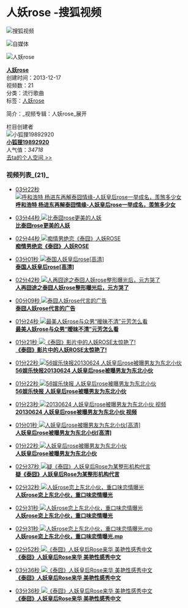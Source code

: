 # 人妖rose -搜狐视频

![搜狐视频](//css.tv.itc.cn/channel/header-images/logo-tv-mini.gif)

![自媒体](//css.tv.itc.cn/channel/header-images/logo-ugc-mini.png)

![人妖rose](//photocdn.sohu.com/20130822/vrsb938913.jpg)

**[人妖rose](http://my.tv.sohu.com/pl/6273841.shtml "人妖rose")**  
创建时间：2013-12-17  
视频数：21  
分类：流行歌曲  
标签：[人妖rose](javascript:sohuHD.searchKey('人妖rose',null,null);)  

简介：_视频专辑：人妖rose_展开  

栏目创建者  
![小狐狸19892920](http://e3f49eaa46b57.cdn.sohucs.com/c_fit,w_200,h_200/2024/2/26/15/11/MTAwMTU3XzE3MDg5MzE0NjU2ODg=.jpeg)  
**[小狐狸19892920](http://tv.sohu.com/user/19892920)**  
人气值：_34718_  
[去ta的个人空间 >>](http://tv.sohu.com/user/19892920)

### 视频列表_(21)_

- [03分22秒 ![呼和浩特 杨进东再解泰囧情缘-人妖皇后rose一举成名，羡煞多少女](http://e3f49eaa46b57.cdn.sohucs.com/c_pad,w_160,h_90,blur_80/group1/M04/81/81/MTAuMTAuODguODA=/6_1403de92befg201_57405299_7_1b.jpg)](http://tv.sohu.com/v/cGwvNjI3Mzg0MS81NzQwNTI5OS5zaHRtbA==.html "呼和浩特 杨进东再解泰囧情缘-人妖皇后rose一举成名，羡煞多少女")  
    **[呼和浩特 杨进东再解泰囧情缘-人妖皇后rose一举成名，羡煞多少女](http://tv.sohu.com/v/cGwvNjI3Mzg0MS81NzQwNTI5OS5zaHRtbA==.html "呼和浩特 杨进东再解泰囧情缘-人妖皇后rose一举成名，羡煞多少女")**
    
- [03分44秒 ![比泰囧rose更美的人妖](http://e3f49eaa46b57.cdn.sohucs.com/c_pad,w_160,h_90,blur_80//group1/M07/77/89/MTAuMTAuODguODA=/6_13d26235137g102_52085731_7_1b.jpg)](http://tv.sohu.com/v/cGwvNjI3Mzg0MS81MjA4NTczMS5zaHRtbA==.html "比泰囧rose更美的人妖")  
    **[比泰囧rose更美的人妖](http://tv.sohu.com/v/cGwvNjI3Mzg0MS81MjA4NTczMS5zaHRtbA==.html "比泰囧rose更美的人妖")**

- [02分44秒 ![痴情男绝恋《泰囧》人妖ROSE](http://e3f49eaa46b57.cdn.sohucs.com/c_pad,w_160,h_90,blur_80/group1/M12/64/62/MTAuMTAuODguODA=/6_13cad0f869bg102_51406704_3_1b.jpg)](http://tv.sohu.com/v/cGwvNjI3Mzg0MS81MTk3OTczNS5zaHRtbA==.html "痴情男绝恋《泰囧》人妖ROSE")  
    **[痴情男绝恋《泰囧》人妖ROSE](http://tv.sohu.com/v/cGwvNjI3Mzg0MS81MTk3OTczNS5zaHRtbA==.html "痴情男绝恋《泰囧》人妖ROSE")**

- [03分01秒 ![泰国人妖皇后rose[高清]](http://e3f49eaa46b57.cdn.sohucs.com/c_pad,w_160,h_90,blur_80//group1/M07/81/16/MTAuMTAuODguODA=/6_1403b950398g102_57393597_9_1b.jpg)](http://tv.sohu.com/v/cGwvNjI3Mzg0MS81NzM5MzU5Ny5zaHRtbA==.html "泰国人妖皇后rose[高清]")  
    **[泰国人妖皇后rose\[高清\]](http://tv.sohu.com/v/cGwvNjI3Mzg0MS81NzM5MzU5Ny5zaHRtbA==.html "泰国人妖皇后rose[高清]")**

- [02分42秒 ![人再囧途之泰囧人妖rose整形曝光后，元方哭了](http://e3f49eaa46b57.cdn.sohucs.com/c_pad,w_160,h_90,blur_80/group1/M06/77/AF/MTAuMTAuODguNzk=/6_13d2642c56fg102_52086005_7_1b.jpg)](http://tv.sohu.com/v/cGwvNjI3Mzg0MS81MjA4NjAwNS5zaHRtbA==.html "人再囧途之泰囧人妖rose整形曝光后，元方哭了")  
    **[人再囧途之泰囧人妖rose整形曝光后，元方哭了](http://tv.sohu.com/v/cGwvNjI3Mzg0MS81MjA4NjAwNS5zaHRtbA==.html "人再囧途之泰囧人妖rose整形曝光后，元方哭了")**

- [00分09秒 ![泰囧人妖rose代言的广告](http://e3f49eaa46b57.cdn.sohucs.com/c_pad,w_160,h_90,blur_80//group1/M07/77/8C/MTAuMTAuODguODA=/6_13d2649923cg102_52086129_7_1b.jpg)](http://tv.sohu.com/v/cGwvNjI3Mzg0MS81MjA4NjEyOS5zaHRtbA==.html "泰囧人妖rose代言的广告")  
    **[泰囧人妖rose代言的广告](http://tv.sohu.com/v/cGwvNjI3Mzg0MS81MjA4NjEyOS5zaHRtbA==.html "泰囧人妖rose代言的广告")**

- [01分24秒 ![最美人妖rose与众男“暧昧不清”元芳怎么看](http://e3f49eaa46b57.cdn.sohucs.com/c_pad,w_160,h_90,blur_80/group1/M07/78/81/MTAuMTAuODguNzk=/6_13d297f6097g102_52108382_7_1b.jpg)](http://tv.sohu.com/v/cGwvNjI3Mzg0MS81MjEwODM4Mi5zaHRtbA==.html "最美人妖rose与众男“暧昧不清”元芳怎么看")  
    **[最美人妖rose与众男“暧昧不清”元芳怎么看](http://tv.sohu.com/v/cGwvNjI3Mzg0MS81MjEwODM4Mi5zaHRtbA==.html "最美人妖rose与众男“暧昧不清”元芳怎么看")**

- [01分21秒 ![《泰囧》影片中的人妖ROSE太惊艳了!](http://e3f49eaa46b57.cdn.sohucs.com/c_pad,w_160,h_90,blur_80/group1/M11/77/AC/MTAuMTAuODguNzk=/6_13d261bdf33g102_52085672_7_1b.jpg)](http://tv.sohu.com/v/cGwvNjI3Mzg0MS81MjA4NTY3Mi5zaHRtbA==.html "《泰囧》影片中的人妖ROSE太惊艳了!")  
    **[《泰囧》影片中的人妖ROSE太惊艳了!](http://tv.sohu.com/v/cGwvNjI3Mzg0MS81MjA4NTY3Mi5zaHRtbA==.html "《泰囧》影片中的人妖ROSE太惊艳了!")**

- [01分22秒 ![56娱乐快报20130624 人妖皇后rose被曝男友为东北小伙](http://e3f49eaa46b57.cdn.sohucs.com/c_pad,w_160,h_90,blur_80/group1/M01/90/F7/MTAuMTAuODguNzk=/6_1405d3d06b7g102_57652945_5_1b.jpg)](http://tv.sohu.com/v/cGwvNjI3Mzg0MS81NzY3NjYxNy5zaHRtbA==.html "56娱乐快报20130624 人妖皇后rose被曝男友为东北小伙")  
    **[56娱乐快报20130624 人妖皇后rose被曝男友为东北小伙](http://tv.sohu.com/v/cGwvNjI3Mzg0MS81NzY3NjYxNy5zaHRtbA==.html "56娱乐快报20130624 人妖皇后rose被曝男友为东北小伙")**

- [01分22秒 ![56娱乐快报 人妖皇后rose被曝男友为东北小伙](http://e3f49eaa46b57.cdn.sohucs.com/c_pad,w_160,h_90,blur_80/group1/M01/90/F7/MTAuMTAuODguNzk=/6_1405d3d06b7g102_57652945_5_1b.jpg)](http://tv.sohu.com/v/cGwvNjI3Mzg0MS81NzY1Mjk0NS5zaHRtbA==.html "56娱乐快报 人妖皇后rose被曝男友为东北小伙")  
    **[56娱乐快报 人妖皇后rose被曝男友为东北小伙](http://tv.sohu.com/v/cGwvNjI3Mzg0MS81NzY1Mjk0NS5zaHRtbA==.html "56娱乐快报 人妖皇后rose被曝男友为东北小伙")**

- [01分23秒 ![20130624 人妖皇后rose被曝男友为东北小伙 视频](http://e3f49eaa46b57.cdn.sohucs.com/c_pad,w_160,h_90,blur_80//group1/M03/8F/F5/MTAuMTAuODguODA=/6_1405a0f0c0fg201_57632416_5_1b.jpg)](http://tv.sohu.com/v/cGwvNjI3Mzg0MS81NzYzMjQxNi5zaHRtbA==.html "20130624 人妖皇后rose被曝男友为东北小伙 视频")  
    **[20130624 人妖皇后rose被曝男友为东北小伙 视频](http://tv.sohu.com/v/cGwvNjI3Mzg0MS81NzYzMjQxNi5zaHRtbA==.html "20130624 人妖皇后rose被曝男友为东北小伙 视频")**

- [01分01秒 ![人妖皇后rose被曝男友为东北小伙[高清]](http://e3f49eaa46b57.cdn.sohucs.com/c_pad,w_160,h_90,blur_80//group1/M08/92/CD/MTAuMTAuODguODA=/6_140644255a5g201_57707840_5_1b.jpg)](http://tv.sohu.com/v/cGwvNjI3Mzg0MS81NzcwNzg0MC5zaHRtbA==.html "人妖皇后rose被曝男友为东北小伙[高清]")  
    **[人妖皇后rose被曝男友为东北小伙\[高清\]](http://tv.sohu.com/v/cGwvNjI3Mzg0MS81NzcwNzg0MC5zaHRtbA==.html "人妖皇后rose被曝男友为东北小伙[高清]")**

- [01分22秒 ![人妖皇后rose被曝男友为东北小伙](http://e3f49eaa46b57.cdn.sohucs.com/c_pad,w_160,h_90,blur_80/group1/M05/8F/F5/MTAuMTAuODguODA=/6_1405a0f3374g102_57632418_5_1b.jpg)](http://tv.sohu.com/v/cGwvNjI3Mzg0MS81NzYzMjQxOC5zaHRtbA==.html "人妖皇后rose被曝男友为东北小伙")  
    **[人妖皇后rose被曝男友为东北小伙](http://tv.sohu.com/v/cGwvNjI3Mzg0MS81NzYzMjQxOC5zaHRtbA==.html "人妖皇后rose被曝男友为东北小伙")**

- [02分37秒 ![疑《泰囧》人妖皇后Rose为某整形机构代言](http://e3f49eaa46b57.cdn.sohucs.com/c_pad,w_160,h_90,blur_80/group1/M08/8A/E3/MTAuMTAuODguNzk=/6_1404d26d5a5g201_57531320_7_1b.jpg)](http://tv.sohu.com/v/cGwvNjI3Mzg0MS81NzUzMTMyMC5zaHRtbA==.html "疑《泰囧》人妖皇后Rose为某整形机构代言")  
    **[疑《泰囧》人妖皇后Rose为某整形机构代言](http://tv.sohu.com/v/cGwvNjI3Mzg0MS81NzUzMTMyMC5zaHRtbA==.html "疑《泰囧》人妖皇后Rose为某整形机构代言")**

- [02分32秒 ![人妖rose恋上东北小伙，重口味恋情曝光](http://e3f49eaa46b57.cdn.sohucs.com/c_pad,w_160,h_90,blur_80/group1/M04/87/4D/MTAuMTAuODguODA=/6_14043d0102ag201_57453919_7_1b.jpg)](http://tv.sohu.com/v/cGwvNjI3Mzg0MS81NzQ1MzkxOS5zaHRtbA==.html "人妖rose恋上东北小伙，重口味恋情曝光")  
    **[人妖rose恋上东北小伙，重口味恋情曝光](http://tv.sohu.com/v/cGwvNjI3Mzg0MS81NzQ1MzkxOS5zaHRtbA==.html "人妖rose恋上东北小伙，重口味恋情曝光")**

- [02分31秒 ![人妖rose恋上东北小伙，重口味恋情曝光](http://e3f49eaa46b57.cdn.sohucs.com/c_pad,w_160,h_90,blur_80/group1/M08/92/F9/MTAuMTAuODguNzk=/6_14064438ee9g102_57707861_5_1b.jpg)](http://tv.sohu.com/v/cGwvNjI3Mzg0MS81NzcwNzg2MS5zaHRtbA==.html "人妖rose恋上东北小伙，重口味恋情曝光")  
    **[人妖rose恋上东北小伙，重口味恋情曝光](http://tv.sohu.com/v/cGwvNjI3Mzg0MS81NzcwNzg2MS5zaHRtbA==.html "人妖rose恋上东北小伙，重口味恋情曝光")**

- [02分31秒 ![人妖rose恋上东北小伙，重口味恋情曝光.mp](http://e3f49eaa46b57.cdn.sohucs.com/c_pad,w_160,h_90,blur_80/group1/M01/92/CD/MTAuMTAuODguODA=/6_1406442be01g201_57707849_5_1b.jpg)](http://tv.sohu.com/v/cGwvNjI3Mzg0MS81NzcwNzg0OS5zaHRtbA==.html "人妖rose恋上东北小伙，重口味恋情曝光.mp")  
    **[人妖rose恋上东北小伙，重口味恋情曝光.mp](http://tv.sohu.com/v/cGwvNjI3Mzg0MS81NzcwNzg0OS5zaHRtbA==.html "人妖rose恋上东北小伙，重口味恋情曝光.mp")**

- [02分52秒 ![《泰囧》人妖皇后Rose来华 美艳性感秀中文](http://e3f49eaa46b57.cdn.sohucs.com/c_pad,w_160,h_90,blur_80/group1/M05/EF/DD/MTAuMTAuODguNzk=/6_142191ce696g201_60426280_7_5b.jpg)](http://tv.sohu.com/v/cGwvNjI3Mzg0MS82MDQyNjI4MC5zaHRtbA==.html "《泰囧》人妖皇后Rose来华 美艳性感秀中文")  
    **[《泰囧》人妖皇后Rose来华 美艳性感秀中文](http://tv.sohu.com/v/cGwvNjI3Mzg0MS82MDQyNjI4MC5zaHRtbA==.html "《泰囧》人妖皇后Rose来华 美艳性感秀中文")**

- [03分36秒 ![《泰囧》人妖皇后Rose来华 美艳性感秀中文](http://e3f49eaa46b57.cdn.sohucs.com/c_pad,w_160,h_90,blur_80/group1/M05/EB/8B/MTAuMTAuODguODA=/6_14205dd18c6g201_60334840_5_2b.jpg)](http://tv.sohu.com/v/cGwvNjI3Mzg0MS82MDM0MTQ3MC5zaHRtbA==.html "《泰囧》人妖皇后Rose来华 美艳性感秀中文")  
    **[《泰囧》人妖皇后Rose来华 美艳性感秀中文](http://tv.sohu.com/v/cGwvNjI3Mzg0MS82MDM0MTQ3MC5zaHRtbA==.html "《泰囧》人妖皇后Rose来华 美艳性感秀中文")**

- [03分36秒 ![《泰囧》人妖皇后Rose来华 美艳性感秀中文](http://e3f49eaa46b57.cdn.sohucs.com/c_pad,w_160,h_90,blur_80/group1/M05/EB/8B/MTAuMTAuODguODA=/6_14205dd18c6g201_60334840_5_2b.jpg)](http://tv.sohu.com/v/cGwvNjI3Mzg0MS82MDMzNDg0MC5zaHRtbA==.html "《泰囧》人妖皇后Rose来华 美艳性感秀中文")  
    **[《泰囧》人妖皇后Rose来华 美艳性感秀中文](http://tv.sohu.com/v/cGwvNjI3Mzg0MS82MDMzNDg0MC5zaHRtbA==.html "《泰囧》人妖皇后Rose来华 美艳性感秀中文")**